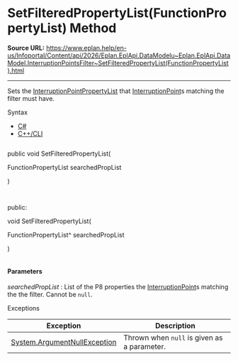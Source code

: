 # SetFilteredPropertyList(FunctionPropertyList) Method

**Source URL:** https://www.eplan.help/en-us/Infoportal/Content/api/2026/Eplan.EplApi.DataModelu~Eplan.EplApi.DataModel.InterruptionPointsFilter~SetFilteredPropertyList(FunctionPropertyList).html

---

Sets the [InterruptionPointPropertyList](Eplan.EplApi.DataModelu~Eplan.EplApi.DataModel.InterruptionPointPropertyList.html) that [InterruptionPoint](Eplan.EplApi.DataModelu~Eplan.EplApi.DataModel.InterruptionPoint.html)s matching the filter must have.

Syntax

- [C#](#i-syntax-CS)
- [C++/CLI](#i-syntax-CPP2005)

```
```
public void SetFilteredPropertyList( 

   FunctionPropertyList searchedPropList

)
```
```

```
```
public:

void SetFilteredPropertyList( 

   FunctionPropertyList^ searchedPropList

)
```
```

#### Parameters

*searchedPropList*
:   List of the P8 properties the [InterruptionPoint](Eplan.EplApi.DataModelu~Eplan.EplApi.DataModel.InterruptionPoint.html)s matching the the filter. Cannot be `null`.

Exceptions

| Exception | Description |
| --- | --- |
| [System.ArgumentNullException](#) | Thrown when `null` is given as a parameter. |
